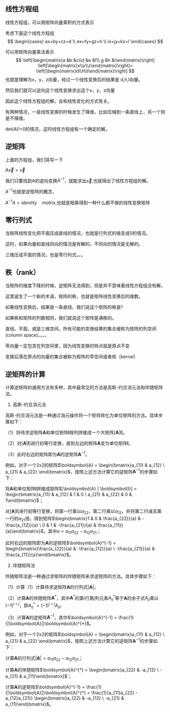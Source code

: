 ## 线性方程组

线性方程组，可以用矩阵向量乘积的方式表示

考虑下面这个线性方程组
$$
\begin{cases}
ax+by+cz=d \\
ex+fy+gz=h \\
ix+jy+kz=l
\end{cases}
$$


可以用矩阵向量乘法表示
$$
\left[\begin{matrix}a &b &c\\d &e &f\\ g &h &i\end{matrix}\right] \left[\begin{matrix}x\\y\\z\end{matrix}\right]= \left[\begin{matrix}d\\h\\l\end{matrix}\right]
$$
也就是理解为x，y，z向量，经过一个线性变换后的结果是 d,h,l向量。

然后我们就可以逆向这个线性变换求出这个x，y，z向量



因此这个线性方程组的解，会和线性变化的方式有关。

有两种情况，一是线性变换的时候发生了降维，比如压缩到一条直线上，另一个则是不降维。

det(A)!=0的情况，这时线性方程组有一个确定的解。

## 逆矩阵

上面的方程组，我们简写一下

$A \vec x = \vec v$

我们只要找到A的逆向变换$A^{-1}$，就能求出$\vec x$,也就得出了线性方程组的解。

$A^{-1}$也就是逆矩阵的概念，

$A^{-1}A= identity \quad matrix$,也就是相乘得到一种什么都不做的线性变换矩阵



## 零行列式

当矩阵线性变化把平面压成直线的情况，也就是行列式的值变成0的情况。

这时，如果向量和直线同向的情况是有解的，不同向的情况是无解的。

三维压成平面的情况，也是零行列式。。。

## 秩（rank）

当矩阵的维度下降的时候，逆矩阵无法得到，但是并不意味着线性方程组没有解。

这里诞生了一个新的术语，矩阵的秩，也就是矩阵线性变换后的维数。

如果线性变换后，结果是一条直线，我们说这个矩阵的秩是1

如果秩和矩阵的列数相同，我们就说这个矩阵是满秩的。



直线，平面，或是三维空间，所有可能的变换结果的集合被称为矩阵的列空间(column space)。。。。

零向量一定包含在列空间里，因为线性变换的特点就是原点不变



变换后落在原点的向量的集合被称为矩阵的零空间或者核（kernal）

## 逆矩阵的计算

计算逆矩阵的通用方法有多种，其中最常见的方法是高斯-约旦消元法和伴随矩阵法。

1. 高斯-约旦消元法

高斯-约旦消元法是一种通过消元操作将一个矩阵转化为单位矩阵的方法。具体步骤如下：

（1）将待求逆矩阵$\boldsymbol{A}$和单位矩阵$\boldsymbol{I}$按列拼接成一个大矩阵$[\boldsymbol{A} | \boldsymbol{I}]$。

（2）对$[\boldsymbol{A} | \boldsymbol{I}]$进行初等行变换，直到左边的矩阵$\boldsymbol{A}$变为单位矩阵$\boldsymbol{I}$。

（3）此时右边的矩阵即为$\boldsymbol{A}$的逆矩阵$\boldsymbol{A}^{-1}$。

例如，对于一个2x2的矩阵$\boldsymbol{A} = \begin{bmatrix}a_{11} & a_{12} \ a_{21} & a_{22} \end{bmatrix}$，按照上述方法计算它的逆矩阵$\boldsymbol{A}^{-1}$的步骤如下：

将$\boldsymbol{A}$和单位矩阵$\boldsymbol{I}$拼接成矩阵$[\boldsymbol{A} | \boldsymbol{I}] = \begin{bmatrix}a_{11} & a_{12} & 1 & 0 \ a_{21} & a_{22} & 0 & 1\end{bmatrix}$；

对$[\boldsymbol{A} | \boldsymbol{I}]$进行初等行变换，将第一行乘以$a_{22}$，第二行乘以$a_{12}$，并将第二行减去第一行的$a_{21}$倍，得到矩阵$\begin{bmatrix}1 & 0 & \frac{a_{22}}{a} & -\frac{a_{12}}{a} \ 0 & 1 & -\frac{a_{21}}{a} & \frac{a_{11}}{a}\end{bmatrix}$，其中$a = a_{11}a_{22} - a_{12}a_{21}$；

此时右边的矩阵即为$\boldsymbol{A}$的逆矩阵$\boldsymbol{A}^{-1} = \begin{bmatrix}\frac{a_{22}}{a} & -\frac{a_{12}}{a} \ -\frac{a_{21}}{a} & \frac{a_{11}}{a}\end{bmatrix}$。

2. 伴随矩阵法

伴随矩阵法是一种通过求矩阵的伴随矩阵来求逆矩阵的方法。具体步骤如下：

（1）计算（1）计算待求逆矩阵$\boldsymbol{A}$的行列式$|\boldsymbol{A}|$。

（2）计算$\boldsymbol{A}$的伴随矩阵$\boldsymbol{A}^{*}$，其中$\boldsymbol{A}^{*}$的第$i$行第$j$列元素$A_{ij}^{*}$等于$\boldsymbol{A}$的余子式$A_{ji}$乘以$(-1)^{i+j}$，即$A_{ij}^{*} = (-1)^{i+j}A_{ji}$。

（3）计算$\boldsymbol{A}$的逆矩阵$\boldsymbol{A}^{-1}$，其中$\boldsymbol{A}^{-1} = \frac{1}{|\boldsymbol{A}|}\boldsymbol{A}^{*}$。

例如，对于一个2x2的矩阵$\boldsymbol{A} = \begin{bmatrix}a_{11} & a_{12} \ a_{21} & a_{22} \end{bmatrix}$，按照上述方法计算它的逆矩阵$\boldsymbol{A}^{-1}$的步骤如下：

计算$\boldsymbol{A}$的行列式$|\boldsymbol{A}| = a_{11}a_{22} - a_{12}a_{21}$；

计算$\boldsymbol{A}$的伴随矩阵$\boldsymbol{A}^{*} = \begin{bmatrix}a_{22} & -a_{12} \ -a_{21} & a_{11}\end{bmatrix}$；

计算$\boldsymbol{A}$的逆矩阵$\boldsymbol{A}^{-1} = \frac{1}{|\boldsymbol{A}|}\boldsymbol{A}^{*} = \frac{1}{a_{11}a_{22} - a_{12}a_{21}} \begin{bmatrix}a_{22} & -a_{12} \ -a_{21} & a_{11}\end{bmatrix}$。
